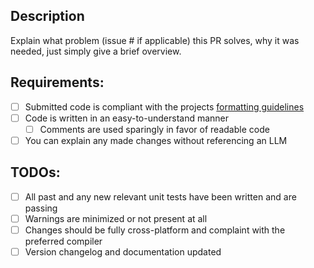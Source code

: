 ## Description

Explain what problem (issue # if applicable) this PR solves, why it was needed, just simply give a brief overview.

## Requirements:
<!-- Your pull request will NOT be considered if these are not complete. -->
- [ ] Submitted code is compliant with the projects [formatting guidelines](CONTRIBUTING.md)
- [ ] Code is written in an easy-to-understand manner
    - [ ] Comments are used sparingly in favor of readable code
- [ ] You can explain any made changes without referencing an LLM

## TODOs:
- [ ] All past and any new relevant unit tests have been written and are passing
- [ ] Warnings are minimized or not present at all
- [ ] Changes should be fully cross-platform and complaint with the preferred compiler
- [ ] Version changelog and documentation updated